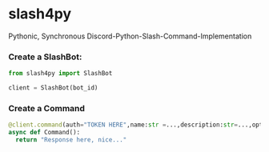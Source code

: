 # slash4py
Pythonic, Synchronous Discord-Python-Slash-Command-Implementation

### Create a SlashBot:

```py
from slash4py import SlashBot

client = SlashBot(bot_id)
```

### Create a Command

```py
@client.command(auth="TOKEN HERE",name:str =...,description:str=...,options:list=[],guild_id=None)
async def Command():
  return "Response here, nice..."
```
